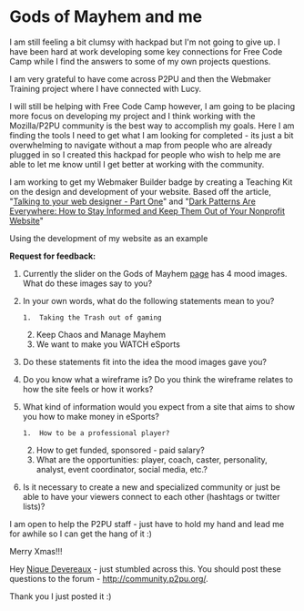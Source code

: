 # Gods of Mayhem and me

I am still feeling a bit clumsy with hackpad but I'm not going to give up.  I have been hard at work developing some key connections for Free Code Camp while I find the answers to some of my own projects questions. 

I am very grateful to have come across P2PU and then the Webmaker Training project where I have connected with Lucy.

I will still be helping with Free Code Camp however, I am going to be placing more focus on developing my project and I think working with the Mozilla/P2PU community is the best way to accomplish my goals.  Here I am finding the tools I need to get what I am looking for completed - its just a bit overwhelming to navigate without a map from people who are already plugged in so I created this hackpad for people who wish to help me are able to let me know until I get better at working with the community.

I am working to get my Webmaker Builder badge by creating a Teaching Kit on the design and development of your website.  Based off the article, "[Talking to your web designer - Part One](http://whitefusemedia.com/blog/talking-your-web-designer-part-one)" and "[Dark Patterns Are Everywhere: How to Stay Informed and Keep Them Out of Your Nonprofit Website](http://whitefusemedia.com/blog/dark-patterns-are-everywhere-how-stay-informed-and-keep-them-out-your-nonprofit-website)"

Using the development of my website as an example

**Request for feedback:** 

1.  Currently the slider on the Gods of Mayhem [page](http://godsofmayhem.com) has 4 mood images.  What do these images say to you?
2.  In your own words, what do the following statements mean to you?

        1.  Taking the Trash out of gaming
    2.  Keep Chaos and Manage Mayhem
    3.  We want to make you WATCH eSports

3.  Do these statements fit into the idea the mood images gave you?
4.  Do you know what a wireframe is?  Do you think the wireframe relates to how the site feels or how it works?
5.  What kind of information would you expect from a site that aims to show you how to make money in eSports?

        1.  How to be a professional player?
    2.  How to get funded, sponsored - paid salary?
    3.  What are the opportunities: player, coach, caster, personality, analyst, event coordinator, social media, etc.?

6.  Is it necessary to create a new and specialized community or just be able to have your viewers connect to each other (hashtags or twitter lists)?

I am open to help the P2PU staff - just have to hold my hand and lead me for awhile so I can get the hang of it :)

Merry Xmas!!! 

Hey [Nique Devereaux](/ep/profile/sv8yLN0uWO4) - just stumbled across this. You should post these questions to the forum - [](http://community.p2pu.org/)http://community.p2pu.org/.

Thank you I just posted it :)